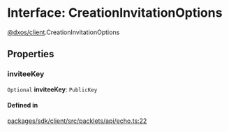 # Interface: CreationInvitationOptions

[@dxos/client](../modules/dxos_client.md).CreationInvitationOptions

## Properties

### inviteeKey

 `Optional` **inviteeKey**: `PublicKey`

#### Defined in

[packages/sdk/client/src/packlets/api/echo.ts:22](https://github.com/dxos/dxos/blob/db8188dae/packages/sdk/client/src/packlets/api/echo.ts#L22)
